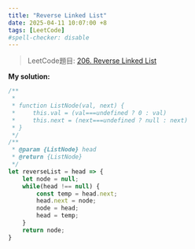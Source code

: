 ```yaml
---
title: "Reverse Linked List"
date: 2025-04-11 10:07:00 +8
tags: [LeetCode]
#spell-checker: disable
---
```


> LeetCode題目: [206. Reverse Linked List](https://leetcode.com/problems/reverse-linked-list/description/?envType=study-plan-v2&envId=leetcode-75)

**My solution:**
```js
/**
 *  
 * function ListNode(val, next) {
 *     this.val = (val===undefined ? 0 : val)
 *     this.next = (next===undefined ? null : next)
 * }
 */
/**
 * @param {ListNode} head
 * @return {ListNode}
 */
let reverseList = head => {
    let node = null;
    while(head !== null) {
        const temp = head.next;
        head.next = node;
        node = head;
        head = temp;
    }
    return node;    
}
```
